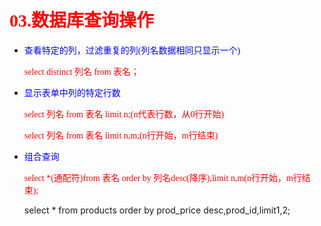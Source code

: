 # <span style='color:red;round:背景颜色;font-size:文字大小;font-family:体;'>03.数据库查询操作</span>

- <span style='color:blue;round:背景颜色;font-size:文字大小;font-family:体;'>查看特定的列，过滤重复的列(列名数据相同只显示一个)</span>

  <span style='color:red;round:背景颜色;font-size:文字大小;font-family:体;'>select distinct  列名 from 表名；</span>

- <span style='color:blue;round:背景颜色;font-size:文字大小;font-family:体;'>显示表单中列的特定行数</span>

  <span style='color:red;round:背景颜色;font-size:文字大小;font-family:体;'>select 列名 from 表名 limit n;(n代表行数，从0行开始)</span>

  <span style='color:red;round:背景颜色;font-size:文字大小;font-family:体;'>select 列名 from 表名 limit n,m;(n行开始，m行结束)</span>

- <span style='color:blue;round:背景颜色;font-size:文字大小;font-family:体;'>组合查询</span>

  <span style='color:red;round:背景颜色;font-size:文字大小;font-family:体;'>select *(通配符)from 表名 order by 列名desc(降序),limit n,m(n行开始，m行结束);</span>

  select * from products order by prod_price desc,prod_id,limit1,2;